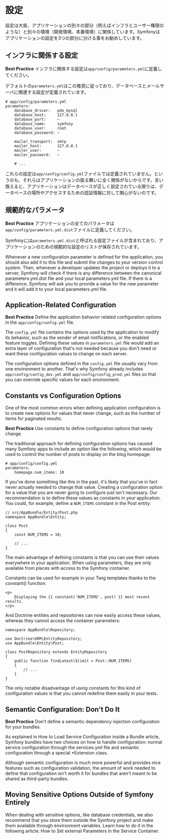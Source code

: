 # 設定
設定は大抵、アプリケーションの別々の部分（例えばインフラとユーザー権限のような）と別々の環境（開発環境、本番環境）に関係しています。Symfonyはアプリケーションの設定を3つの部分に分ける事をお勧めしています。

## インフラに関係する設定
**Best Practice**
インフラに関係する設定は`app/config/parameters.yml`に定義してください。

デフォルトの`parameters.yml`はこの推奨に従っており、データベースとメールサーバに関連する設定が定義されています。

```
# app/config/parameters.yml
parameters:
    database_driver:   pdo_mysql
    database_host:     127.0.0.1
    database_port:     ~
    database_name:     symfony
    database_user:     root
    database_password: ~

    mailer_transport:  smtp
    mailer_host:       127.0.0.1
    mailer_user:       ~
    mailer_password:   ~

    # ...
```

これらの設定は`app/config/config.yml`ファイルでは定義されていません。というのも、それらはアプリケーションの振る舞いに全く関係がないからです。言い換えると、アプリケーションはデータベースが正しく設定されている限りは、データベースの場所やアクセスするための認証情報に対して関心がないのです。

## 規範的なパラメータ
**Best Practice**
アプリケーションの全てのパラメータは`app/config/parameters.yml.dist`ファイルに定義してください。

Symfonyには`parameters.yml.dist`と呼ばれる設定ファイルが含まれており、アプリケーションのための規範的な設定のリストが保存されています。


Whenever a new configuration parameter is defined for the application, you should also add it to this file and submit the changes to your version control system. Then, whenever a developer updates the project or deploys it to a server, Symfony will check if there is any difference between the canonical parameters.yml.dist file and your local parameters.yml file. If there is a difference, Symfony will ask you to provide a value for the new parameter and it will add it to your local parameters.yml file.

## Application-Related Configuration
**Best Practice**
Define the application behavior related configuration options in the `app/config/config.yml` file.

The `config.yml` file contains the options used by the application to modify its behavior, such as the sender of email notifications, or the enabled feature toggles. Defining these values in `parameters.yml` file would add an extra layer of configuration that's not needed because you don't need or want these configuration values to change on each server.

The configuration options defined in the `config.yml` file usually vary from one environment to another. That's why Symfony already includes `app/config/config_dev.yml` and `app/config/config_prod.yml` files so that you can override specific values for each environment.

## Constants vs Configuration Options
One of the most common errors when defining application configuration is to create new options for values that never change, such as the number of items for paginated results.

**Best Practice**
Use constants to define configuration options that rarely change.

The traditional approach for defining configuration options has caused many Symfony apps to include an option like the following, which would be used to control the number of posts to display on the blog homepage:

```
# app/config/config.yml
parameters:
    homepage.num_items: 10
```

If you've done something like this in the past, it's likely that you've in fact never actually needed to change that value. Creating a configuration option for a value that you are never going to configure just isn't necessary. Our recommendation is to define these values as constants in your application. You could, for example, define a `NUM_ITEMS` constant in the Post entity:

```
// src/AppBundle/Entity/Post.php
namespace AppBundle\Entity;

class Post
{
    const NUM_ITEMS = 10;

    // ...
}
```

The main advantage of defining constants is that you can use their values everywhere in your application. When using parameters, they are only available from places with access to the Symfony container.

Constants can be used for example in your Twig templates thanks to the constant() function:

```
<p>
    Displaying the {{ constant('NUM_ITEMS', post) }} most recent results.
</p>
```

And Doctrine entities and repositories can now easily access these values, whereas they cannot access the container parameters:

```
namespace AppBundle\Repository;

use Doctrine\ORM\EntityRepository;
use AppBundle\Entity\Post;

class PostRepository extends EntityRepository
{
    public function findLatest($limit = Post::NUM_ITEMS)
    {
        // ...
    }
}
```

The only notable disadvantage of using constants for this kind of configuration values is that you cannot redefine them easily in your tests.

## Semantic Configuration: Don't Do It
**Best Practice**
Don't define a semantic dependency injection configuration for your bundles.

As explained in How to Load Service Configuration inside a Bundle article, Symfony bundles have two choices on how to handle configuration: normal service configuration through the services.yml file and semantic configuration through a special \*Extension class.

Although semantic configuration is much more powerful and provides nice features such as configuration validation, the amount of work needed to define that configuration isn't worth it for bundles that aren't meant to be shared as third-party bundles.

## Moving Sensitive Options Outside of Symfony Entirely
When dealing with sensitive options, like database credentials, we also recommend that you store them outside the Symfony project and make them available through environment variables. Learn how to do it in the following article: How to Set external Parameters in the Service Container.

